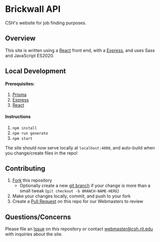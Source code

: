 # Brickwall API

CSH's website for job finding purposes.

## Overview

This site is written using a [React](https://reactjs.org/) front end, with a [Express](https://expressjs.com/), and uses Sass and JavaScript ES2020.

## Local Development

#### Prerequisites:

1. [Prisma](https://www.prisma.io/)
2. [Express](https://expressjs.com/)
3. [React](https://reactjs.org/)

#### Instructions

1. `npm install`
2. `npm run generate`
3. `npm start`

The site should now serve locally at `localhost:4000`, and auto-build when you change/create files in the repo!

## Contributing

1. [Fork](https://help.github.com/en/articles/fork-a-repo) this repository
   - Optionally create a new [git branch](https://git-scm.com/book/en/v2/Git-Branching-Branches-in-a-Nutshell) if your change is more than a small tweak (`git checkout -b BRANCH-NAME-HERE`)
2. Make your changes locally, commit, and push to your fork
3. Create a [Pull Request](https://help.github.com/en/articles/about-pull-requests) on this repo for our Webmasters to review

## Questions/Concerns

Please file an [Issue](https://github.com/ComputerScienceHouse/BrickWall/issues/new) on this repository or contact [webmaster@csh.rit.edu](mailto:webmaster@csh.rit.edu) with inquiries about the site.
